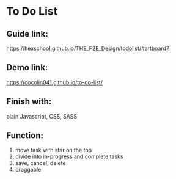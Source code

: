 # To Do List
## Guide link: 
https://hexschool.github.io/THE_F2E_Design/todolist/#artboard7
## Demo link: 
https://cocolin041.github.io/to-do-list/
## Finish with: 
plain Javascript, CSS, SASS
## Function: 
1. move task with star on the top
2. divide into in-progress and complete tasks
3. save, cancel, delete
4. draggable
